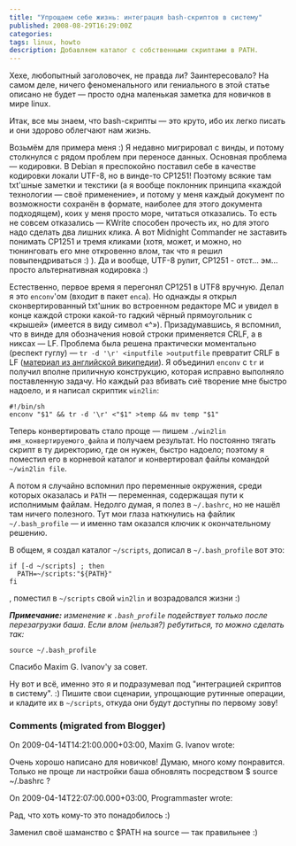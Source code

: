 ```yaml
---
title: "Упрощаем себе жизнь: интеграция bash-скриптов в систему"
published: 2008-08-29T16:29:00Z
categories: 
tags: linux, howto
description: Добавляем каталог с собственными скриптами в PATH.
---
```


Хехе, любопытный заголовочек, не правда ли? Заинтересовало? На самом деле, ничего феноменального или гениального в этой статье описано не будет — просто одна маленькая заметка для новичков в мире linux.

Итак, все мы знаем, что bash-скрипты — это круто, ибо их легко писать и они здорово облегчают нам жизнь.

Возьмём для примера меня :) Я недавно мигрировал с винды, и потому столкнулся с рядом проблем при переносе данных. Основная проблема — кодировки. В Debian я преспокойно поставил себе в качестве кодировки локали UTF-8, но в винде-то CP1251! Поэтому всякие там txt'шные заметки и текстики (а я вообще поклонник принципа «каждой технологии — своё применение», и потому у меня каждый документ по возможности сохранён в формате, наиболее для этого документа подходящем), коих у меня просто море, читаться отказались. То есть не совсем отказались — KWrite способен прочесть их, но для этого надо сделать два лишних клика. А вот Midnight Commander не заставить понимать CP1251 и тремя кликами (хотя, может, и можно, но тюнинговать его мне откровенно влом, так что я решил повыпендриваться :) ). Да и вообще, UTF-8 рулит, CP1251 - отст… эм… просто альтернативная кодировка :)

Естественно, первое время я перегонял CP1251 в UTF8 вручную. Делал я это `enconv`'ом (входит в пакет `enca`). Но однажды я открыл сконвертированный txt'шник во встроенном редакторе MC и увидел в конце каждой строки какой-то гадкий чёрный прямоугольник с «крышей» (имеется в виду символ «^»). Призадумавшись, я вспомнил, что в винде для обозначения новой строки применяется CRLF, а в никсах — LF. Проблема была решена практически моментально (респект гуглу) &mdash; `tr -d '\r' <inputfile >outputfile` превратит CRLF в LF (<a href="http://en.wikipedia.org/Wiki/Newline">материал из английской википедии</a>). Я объединил `enconv` с `tr` и получил вполне приличную конструкцию, которая исправно выполняло поставленную задачу. Но каждый раз вбивать сиё творение мне быстро надоело, и я написал скриптик `win2lin`:
```
#!/bin/sh
enconv "$1" && tr -d '\r' <"$1" >temp && mv temp "$1"
```
Теперь конвертировать стало проще — пишем `./win2lin имя_конвертируемого_файла` и получаем результат. Но постоянно тягать скрипт в ту директорию, где он нужен, быстро надоело; поэтому я поместил его в корневой каталог и конвертировал файлы командой `~/win2lin file`.

А потом я случайно вспомнил про переменные окружения, среди которых оказалась и `PATH` — переменная, содержащая пути к исполнимым файлам. Недолго думая, я полез в `~/.bashrc`, но не нашёл там ничего полезного. Тут мои глаза наткнулись на файлик `~/.bash_profile` &mdash; и именно там оказался ключик к окончательному решению.

В общем, я создал каталог `~/scripts`, дописал в `~/.bash_profile` вот это:
```
if [-d ~/scripts] ; then
  PATH=~/scripts:"${PATH}"
fi
```
, поместил в `~/scripts` свой `win2lin` и возрадовался жизни :)

<i><b>Примечание:</b> изменение к `.bash_profile` подействует только после перезагрузки баша. Если влом (нельзя?) ребутиться, то можно сделать так:</i>
```
source ~/.bash_profile
```
Спасибо Maxim G. Ivanov'у за совет.

Ну вот и всё, именно это я и подразумевал под "интеграцией скриптов в систему". :)
Пишите свои сценарии, упрощающие рутинные операции, и кладите их в `~/scripts`, откуда они будут доступны по первому зову!

<h3 id='hakyll-convert-comments-title'>Comments (migrated from Blogger)</h3>
<div class='hakyll-convert-comment'>
<p class='hakyll-convert-comment-date'>On 2009-04-14T14:21:00.000+03:00, Maxim G. Ivanov wrote:</p>
<p class='hakyll-convert-comment-body'>
Очень хорошо написано для новичков!  Думаю, много кому понравится.  Только не проще ли настройки баша обновлять посредством $ source ~/.bashrc ?
</p>
</div>

<div class='hakyll-convert-comment'>
<p class='hakyll-convert-comment-date'>On 2009-04-14T22:07:00.000+03:00, Programmaster wrote:</p>
<p class='hakyll-convert-comment-body'>
Рад, что хоть кому-то это понадобилось :)

Заменил своё шаманство с $PATH на source — так правильнее :)
</p>
</div>



